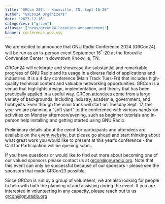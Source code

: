 ```yaml
---
title: "GRCon 2024 - Knoxville, TN, Sept 16-20"
author: "GRCon24 Organizers"
date: "2023-12-16"
categories: ["grcon"]
aliases: ["news/grcon24-location-announcement"]
banner: conference_web.svg
---
```


We are excited to announce that GNU Radio Conference 2024 (GRCon24) will be run as an in-person event September 16<sup>*</sup>-20 at the Knoxville Convention Center in downtown Knoxville, TN.

GRCon24 will celebrate and showcase the substantial and remarkable progress of GNU Radio and its usage in a diverse field of applications and industries.  It is a 4 day conference (Main Track Tues-Fri)  that includes high-quality technical content and valuable networking opportunities. GRCon is a venue that highlights design, implementation, and theory that has been practically applied in a useful way. GRCon attendees come from a large variety of backgrounds, including industry, academia, government, and hobbyists.  Even though the main track will start on Tuesday Sept. 17, this year we are planning a “soft start” to the conference with various hands-on activities on Monday afternoon/evening, such as beginner tutorials and in-person help installing and getting started using GNU Radio.


Preliminary details about the event for participants and attendees are available on the [event website](https://events.gnuradio.org/event/24/), but please go ahead and start thinking about what great work you would like to present at this year’s conference - the Call for Participation will be opening soon..

If you have questions or would like to find out more about becoming one of our valued sponsors please contact us at grcon@gnuradio.org.  Note that this event can only be successful because of our sponsors - please see the sponsors that made GRCon23 possible. 

Since GRCon is run by a group of volunteers, we are also looking for people to help with both the planning of and assisting during the event. If you are interested in volunteering in any capacity, please reach out to us grcon@gnuradio.org

